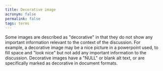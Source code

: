 ```yaml
---
title: Decorative image
acronym: false
permalink: false
tags: terms
---
```

Some images are described as "decorative" in that they do not show any important information relevant to the context of the discussion. For example, a decorative image may be a nice picture in a powerpoint used, to fill space and "look nice" but not add any important information to the discussion. Decorative images have a "NULL" or blank alt text, or are specifically marked as decorative in document formats.